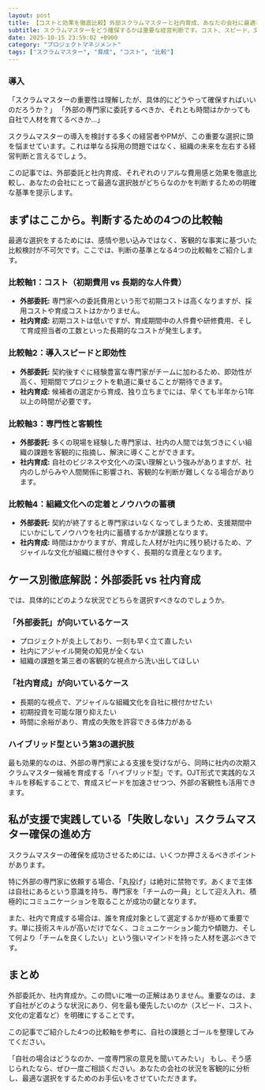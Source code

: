 ```yaml
---
layout: post
title: 【コストと効果を徹底比較】外部スクラムマスターと社内育成、あなたの会社に最適なのはどっち？
subtitle: スクラムマスターをどう確保するかは重要な経営判断です。コスト、スピード、文化への影響など、多角的な視点から最適な選択を導き出します。
date: 2025-10-15 23:59:02 +0900
category: "プロジェクトマネジメント"
tags: ["スクラムマスター", "育成", "コスト", "比較"]
---
```


### 導入

「スクラムマスターの重要性は理解したが、具体的にどうやって確保すればいいのだろうか？」
「外部の専門家に委託するべきか、それとも時間はかかっても自社で人材を育てるべきか…」

スクラムマスターの導入を検討する多くの経営者やPMが、この重要な選択に頭を悩ませています。これは単なる採用の問題ではなく、組織の未来を左右する経営判断と言えるでしょう。

この記事では、外部委託と社内育成、それぞれのリアルな費用感と効果を徹底比較し、あなたの会社にとって最適な選択肢がどちらなのかを判断するための明確な基準を提示します。

## まずはここから。判断するための4つの比較軸

最適な選択をするためには、感情や思い込みではなく、客観的な事実に基づいた比較検討が不可欠です。ここでは、判断の基準となる4つの比較軸をご紹介します。

### 比較軸1：コスト（初期費用 vs 長期的な人件費）
*   **外部委託:** 専門家への委託費用という形で初期コストは高くなりますが、採用コストや育成コストはかかりません。
*   **社内育成:** 初期コストは低いですが、育成期間中の人件費や研修費用、そして育成担当者の工数といった長期的なコストが発生します。

### 比較軸2：導入スピードと即効性
*   **外部委託:** 契約後すぐに経験豊富な専門家がチームに加わるため、即効性が高く、短期間でプロジェクトを軌道に乗せることが期待できます。
*   **社内育成:** 候補者の選定から育成、独り立ちまでには、早くても半年から1年以上の時間が必要です。

### 比較軸3：専門性と客観性
*   **外部委託:** 多くの現場を経験した専門家は、社内の人間では気づきにくい組織の課題を客観的に指摘し、解決に導くことができます。
*   **社内育成:** 自社のビジネスや文化への深い理解という強みがありますが、社内のしがらみや人間関係に影響され、客観的な判断が難しくなる場合があります。

### 比較軸4：組織文化への定着とノウハウの蓄積
*   **外部委託:** 契約が終了すると専門家はいなくなってしまうため、支援期間中にいかにしてノウハウを社内に蓄積するかが課題となります。
*   **社内育成:** 時間はかかりますが、育成した人材が社内に残り続けるため、アジャイルな文化が組織に根付きやすく、長期的な資産となります。

## ケース別徹底解説：外部委託 vs 社内育成

では、具体的にどのような状況でどちらを選択すべきなのでしょうか。

### 「外部委託」が向いているケース
*   プロジェクトが炎上しており、一刻も早く立て直したい
*   社内にアジャイル開発の知見が全くない
*   組織の課題を第三者の客観的な視点から洗い出してほしい

### 「社内育成」が向いているケース
*   長期的な視点で、アジャイルな組織文化を自社に根付かせたい
*   初期投資を可能な限り抑えたい
*   時間に余裕があり、育成の失敗を許容できる体力がある

### ハイブリッド型という第3の選択肢
最も効果的なのは、外部の専門家による支援を受けながら、同時に社内の次期スクラムマスター候補を育成する「ハイブリッド型」です。OJT形式で実践的なスキルを移転することで、育成スピードを加速させつつ、外部の客観性も活用できます。

## 私が支援で実践している「失敗しない」スクラムマスター確保の進め方

スクラムマスターの確保を成功させるためには、いくつか押さえるべきポイントがあります。

特に外部の専門家に依頼する場合、「丸投げ」は絶対に禁物です。あくまで主体は自社にあるという意識を持ち、専門家を「チームの一員」として迎え入れ、積極的にコミュニケーションを取ることが成功の鍵となります。

また、社内で育成する場合は、誰を育成対象として選定するかが極めて重要です。単に技術スキルが高いだけでなく、コミュニケーション能力や傾聴力、そして何より「チームを良くしたい」という強いマインドを持った人材を選ぶべきです。

## まとめ

外部委託か、社内育成か。この問いに唯一の正解はありません。重要なのは、まず自社がどのような状況にあり、何を最も優先したいのか（スピード、コスト、文化の定着など）を明確にすることです。

この記事でご紹介した4つの比較軸を参考に、自社の課題とゴールを整理してみてください。

「自社の場合はどうなのか、一度専門家の意見を聞いてみたい」
もし、そう感じられたなら、ぜひ一度ご相談ください。あなたの会社の状況を客観的に分析し、最適な選択をするためのお手伝いをさせていただきます。
